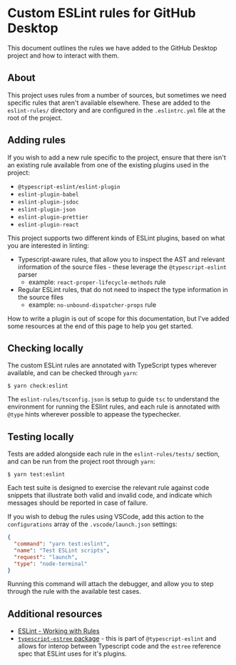# Custom ESLint rules for GitHub Desktop

This document outlines the rules we have added to the GitHub Desktop project and how to interact with them.

## About

This project uses rules from a number of sources, but sometimes we need specific rules that aren't available elsewhere. These are added to the `eslint-rules/` directory and are configured in the `.eslintrc.yml` file at the root of the project.

## Adding rules

If you wish to add a new rule specific to the project, ensure that there isn't an existing rule available from one of the existing plugins used in the project:

 - `@typescript-eslint/eslint-plugin`
 - `eslint-plugin-babel`
 - `eslint-plugin-jsdoc`
 - `eslint-plugin-json`
 - `eslint-plugin-prettier`
 - `eslint-plugin-react`
 
This project supports two different kinds of ESLint plugins, based on what you are interested in linting:

 - Typescript-aware rules, that allow you to inspect the AST and relevant information of the source files - these leverage the `@typescript-eslint` parser
    - example: `react-proper-lifecycle-methods` rule
 - Regular ESLint rules, that do not need to inspect the type information in the source files
    - example: `no-unbound-dispatcher-props` rule

How to write a plugin is out of scope for this documentation, but I've added some resources at the end of this page to help you get started.

## Checking locally

The custom ESLint rules are annotated with TypeScript types wherever available, and can be checked through `yarn`:

```
$ yarn check:eslint
```

The `eslint-rules/tsconfig.json` is setup to guide `tsc` to understand the environment for running the ESlint rules, and each rule is annotated
with `@type` hints wherever possible to appease the typechecker.

## Testing locally

Tests are added alongside each rule in the `eslint-rules/tests/` section, and can be run from the project root through `yarn`:

```
$ yarn test:eslint
```

Each test suite is designed to exercise the relevant rule against code snippets that illustrate both valid and invalid code, and indicate which messages should be reported in case of failure.

If you wish to debug the rules using VSCode, add this action to the `configurations` array of the `.vscode/launch.json` settings:


```json
{
  "command": "yarn test:eslint",
  "name": "Test ESLint scripts",
  "request": "launch",
  "type": "node-terminal"
}
```

Running this command will attach the debugger, and allow you to step through the rule with the available test cases.

## Additional resources

 - [ESLint - Working with Rules](http://eslint.org/docs/developer-guide/working-with-rules)
 - [`typescript-estree` package](https://github.com/typescript-eslint/typescript-eslint/tree/master/packages/typescript-estree) - this is part of `@typescript-eslint` and allows for interop between Typescript code and the `estree` reference spec that ESLint uses for it's plugins.




